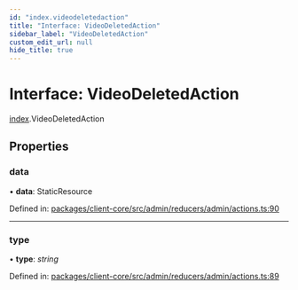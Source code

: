 ```yaml
---
id: "index.videodeletedaction"
title: "Interface: VideoDeletedAction"
sidebar_label: "VideoDeletedAction"
custom_edit_url: null
hide_title: true
---
```


# Interface: VideoDeletedAction

[index](../modules/index.md).VideoDeletedAction

## Properties

### data

• **data**: StaticResource

Defined in: [packages/client-core/src/admin/reducers/admin/actions.ts:90](https://github.com/xr3ngine/xr3ngine/blob/716a06460/packages/client-core/src/admin/reducers/admin/actions.ts#L90)

___

### type

• **type**: *string*

Defined in: [packages/client-core/src/admin/reducers/admin/actions.ts:89](https://github.com/xr3ngine/xr3ngine/blob/716a06460/packages/client-core/src/admin/reducers/admin/actions.ts#L89)
